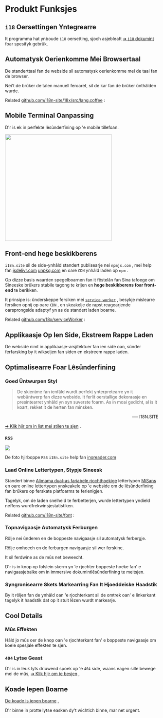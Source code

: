 # Produkt Funksjes

## `i18` Oersettingen Yntegrearre

It programma hat ynboude `i18` oersetting, sjoch asjebleaft [➔ `i18` dokumint](/i18) foar spesifyk gebrûk.

## Automatysk Oerienkomme Mei Browsertaal

De standerttaal fan de webside sil automatysk oerienkomme mei de taal fan de browser.

Nei't de brûker de talen manuell feroaret, sil de kar fan de brûker ûnthâlden wurde.

Related [github.com/i18n-site/18x/src/lang.coffee](https://github.com/i18n-site/18x/blob/main/src/lang.coffee) :

## Mobile Terminal Oanpassing

D'r is ek in perfekte lêsûnderfining op 'e mobile tillefoan.

<img src="//p.3ti.site/1721379497.avif" width="350px">

## <a rel=id href="#ha" id="ha"></a> Front-end hege beskikberens

`i18n.site` sil de side-ynhâld standert publisearje nei `npmjs.com` , mei help fan [jsdelivr.com](//jsdelivr.com) [unpkg.com](//unpkg.com) en oare `CDN` ynhâld laden op `npm` .

Op dizze basis waarden spegelboarnen fan it fêstelân fan Sina tafoege om Sineeske brûkers stabile tagong te krijen en **hege beskikberens foar front-end** te berikken.

It prinsipe is: ûnderskeppe fersiken mei [`service worker`](https://developer.mozilla.org/docs/Web/API/Service_Worker_API) , besykje mislearre fersiken opnij op oare `CDN` , en skeakelje de rapst reagearjende oarsprongside adaptyf yn as de standert laden boarne.

Related [github.com/18x/serviceWorker](https://github.com/i18n-site/18x/tree/main/serviceWorker) :

## Applikaasje Op Ien Side, Ekstreem Rappe Laden

De webside nimt in applikaasje-arsjitektuer fan ien side oan, sûnder ferfarsking by it wikseljen fan siden en ekstreem rappe laden.

## Optimalisearre Foar Lêsûnderfining

### Goed Ûntwurpen Styl

> De skientme fan ienfâld wurdt perfekt ynterpretearre yn it webûntwerp fan dizze webside.
> It ferlit oerstallige dekoraasje en presintearret ynhâld yn syn suverste foarm.
> As in moai gedicht, al is it koart, rekket it de herten fan minsken.

<p style="text-align:right">── I18N.SITE</p>

[➔ Klik hjir om in list mei stilen te sjen](/i18n.site/md/styl) .

### `RSS`

![](//p.3ti.site/1725541085.avif)

De foto hjirboppe `RSS` `i18n.site` help fan [inoreader.com](//inoreader.com)

### Laad Online Lettertypen, Stypje Sineesk

Standert binne [Alimama dual-as fariabele rjochthoekige](https://www.iconfont.cn/fonts/detail?cnid=pOvFIr086ADR) lettertypen [MiSans](https://hyperos.mi.com/font/zh/download/) en oare online lettertypen ynskeakele op 'e webside om de lêsûnderfining fan brûkers op ferskate platfoarms te ferienigjen.

Tagelyk, om de laden snelheid te ferbetterjen, wurde lettertypen yndield neffens wurdfrekwinsjestatistiken.

Related [github.com/i18n-site/font](https://github.com/i18n-site/font) :

### Topnavigaasje Automatysk Ferburgen

Rôlje nei ûnderen en de boppeste navigaasje sil automatysk ferbergje.

Rôlje omheech en de ferburgen navigaasje sil wer ferskine.

It sil ferdwine as de mûs net beweecht.

D'r is in knop op folslein skerm yn 'e rjochter boppeste hoeke fan' e navigaasjebalke om in immersive dokumintlêsûnderfining te meitsjen.

### Syngronisearre Skets Markearring Fan It Hjoeddeiske Haadstik

By it rôljen fan de ynhâld oan 'e rjochterkant sil de omtrek oan' e linkerkant tagelyk it haadstik dat op it stuit lêzen wurdt markearje.

## Cool Details

### Mûs Effekten

Hâld jo mûs oer de knop oan 'e rjochterkant fan' e boppeste navigaasje om koele spesjale effekten te sjen.

### `404` Lytse Geast

D'r is in leuk lyts driuwend spoek op 'e `404` side, waans eagen sille bewege mei de mûs, [➔ Klik hjir om te besjen](/404) ,

## Koade Iepen Boarne

[De koade is iepen boarne](/i18n.site/c/src) [.](//groups.google.com/u/2/g/i18n-site)

D'r binne in protte lytse easken dy't wichtich binne, mar net urgent.